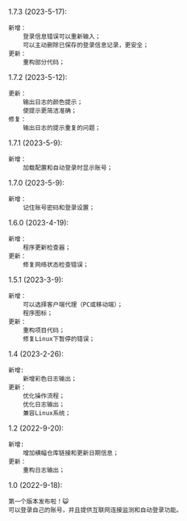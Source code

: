 1.7.3 (2023-5-17):

    新增：
        登录信息错误可以重新输入；
        可以主动删除已保存的登录信息记录，更安全；
    更新：
        重构部分代码；

1.7.2 (2023-5-12):

    更新：
        输出日志的颜色提示；
        使提示更简洁准确；
    修复：
        输出日志的提示重复的问题；

1.7.1 (2023-5-9):

    新增：
        加载配置和自动登录时显示账号；

1.7.0 (2023-5-9):

    新增：
        记住账号密码和登录设置；

1.6.0 (2023-4-19):

    新增：
        程序更新检查器；
    更新：
        修复网络状态检查错误；

1.5.1 (2023-3-9):

    新增：
        可以选择客户端代理（PC或移动端）；
        程序图标；
    更新：
        重构项目代码；
        修复Linux下暂停的错误；

1.4 (2023-2-26):

    新增:
        新增彩色日志输出；
    更新：
        优化操作流程；
        优化日志输出；
        兼容Linux系统；

1.2 (2022-9-20):

    新增:
        增加横幅仓库链接和更新日期信息；
    更新：
        重构日志输出；

1.0 (2022-9-18):

    第一个版本发布啦！😺
    可以登录自己的账号，并且提供互联网连接监测和自动登录功能。